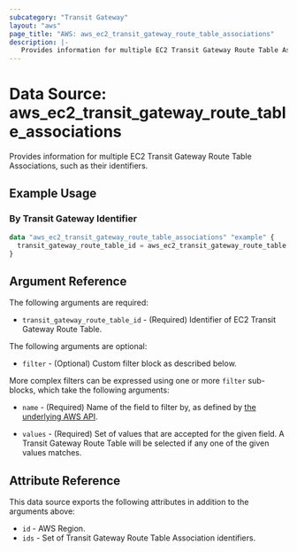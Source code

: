 ```yaml
---
subcategory: "Transit Gateway"
layout: "aws"
page_title: "AWS: aws_ec2_transit_gateway_route_table_associations"
description: |-
   Provides information for multiple EC2 Transit Gateway Route Table Associations
---
```


# Data Source: aws_ec2_transit_gateway_route_table_associations

Provides information for multiple EC2 Transit Gateway Route Table Associations, such as their identifiers.

## Example Usage

### By Transit Gateway Identifier

```terraform
data "aws_ec2_transit_gateway_route_table_associations" "example" {
  transit_gateway_route_table_id = aws_ec2_transit_gateway_route_table.example.id
}
```

## Argument Reference

The following arguments are required:

* `transit_gateway_route_table_id` - (Required) Identifier of EC2 Transit Gateway Route Table.

The following arguments are optional:

* `filter` - (Optional) Custom filter block as described below.

More complex filters can be expressed using one or more `filter` sub-blocks,
which take the following arguments:

* `name` - (Required) Name of the field to filter by, as defined by
  [the underlying AWS API](https://docs.aws.amazon.com/AWSEC2/latest/APIReference/API_GetTransitGatewayRouteTableAssociations.html).

* `values` - (Required) Set of values that are accepted for the given field.
  A Transit Gateway Route Table will be selected if any one of the given values matches.

## Attribute Reference

This data source exports the following attributes in addition to the arguments above:

* `id` - AWS Region.
* `ids` - Set of Transit Gateway Route Table Association identifiers.

